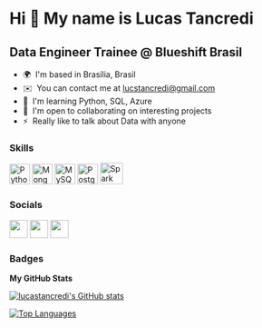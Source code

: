 Hi 👋 My name is Lucas Tancredi
========================================

Data Engineer Trainee @ Blueshift Brasil
----------------------------------------

* 🌍  I'm based in Brasília, Brasil
* ✉️  You can contact me at [lucstancredi@gmail.com](mailto:lucstancredi@gmail.com)
* 🧠  I'm learning Python, SQL, Azure
* 🤝  I'm open to collaborating on interesting projects
* ⚡  Really like to talk about Data with anyone

### Skills

<p align="left">
<a href="https://www.python.org/" target="_blank" rel="noreferrer"><img src="https://raw.githubusercontent.com/danielcranney/readme-generator/main/public/icons/skills/python-colored.svg" width="36" height="36" alt="Python" /></a>
<a href="https://www.mongodb.com/" target="_blank" rel="noreferrer"><img src="https://raw.githubusercontent.com/danielcranney/readme-generator/main/public/icons/skills/mongodb-colored.svg" width="36" height="36" alt="MongoDB" /></a>
<a href="https://www.mysql.com/" target="_blank" rel="noreferrer"><img src="https://raw.githubusercontent.com/danielcranney/readme-generator/main/public/icons/skills/mysql-colored.svg" width="36" height="36" alt="MySQL" /></a>
<a href="https://www.postgresql.org/" target="_blank" rel="noreferrer"><img src="https://raw.githubusercontent.com/danielcranney/readme-generator/main/public/icons/skills/postgresql-colored.svg" width="36" height="36" alt="PostgreSQL" /></a>
<a href="https://spark.apache.org" target="_blank" rel="noreferrer"><img src="https://spark.apache.org/images/spark-logo-rev.svg" width="40" height="38" alt="Spark" /></a>
</p>


### Socials

<p align="left"> <a href="https://www.github.com/lucastancredi" target="_blank" rel="noreferrer"><img src="https://raw.githubusercontent.com/danielcranney/readme-generator/main/public/icons/socials/github.svg" width="32" height="32" /></a> <a href="https://www.linkedin.com/in/lucastancredi" target="_blank" rel="noreferrer"><img src="https://raw.githubusercontent.com/danielcranney/readme-generator/main/public/icons/socials/linkedin.svg" width="32" height="32" /></a> <a href="http://www.medium.com/lucastancredi" target="_blank" rel="noreferrer"><img src="https://raw.githubusercontent.com/danielcranney/readme-generator/main/public/icons/socials/medium.svg" width="32" height="32" /></a></p>

### Badges

<b>My GitHub Stats</b>

<a href="http://www.github.com/lucastancredi"><img src="https://github-readme-stats.vercel.app/api?username=lucastancredi&show_icons=true&hide=stars,issues,&count_private=true&title_color=0891b2&text_color=ffffff&icon_color=0891b2&bg_color=1c1917&hide_border=true&show_icons=true" alt="lucastancredi's GitHub stats" /></a>

<a href="https://github.com/lucastancredi" align="left"><img src="https://github-readme-stats.vercel.app/api/top-langs/?username=lucastancredi&langs_count=10&title_color=0891b2&text_color=ffffff&icon_color=0891b2&bg_color=1c1917&hide_border=true&locale=en&custom_title=Top%20%Languages" alt="Top Languages" /></a>
